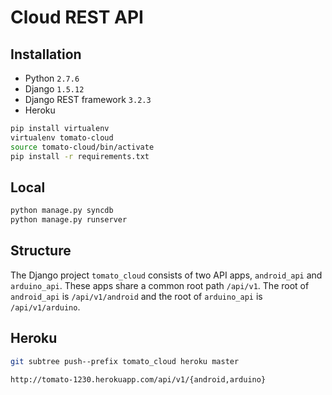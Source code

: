 # Cloud REST API

## Installation

- Python `2.7.6`
- Django `1.5.12`
- Django REST framework `3.2.3`
- Heroku

```sh
pip install virtualenv
virtualenv tomato-cloud
source tomato-cloud/bin/activate
pip install -r requirements.txt
```

## Local

```sh
python manage.py syncdb
python manage.py runserver
```

## Structure

The Django project `tomato_cloud` consists of two API apps, `android_api` and `arduino_api`. These apps share a common root path `/api/v1`. The root of `android_api` is `/api/v1/android` and the root of `arduino_api` is `/api/v1/arduino`.

## Heroku

```sh
git subtree push--prefix tomato_cloud heroku master
```

`http://tomato-1230.herokuapp.com/api/v1/{android,arduino}`

